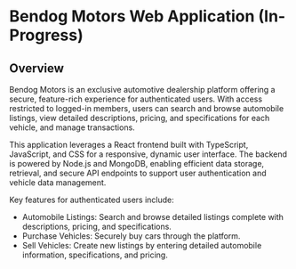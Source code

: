 # Bendog Motors Web Application (In-Progress)

## Overview
Bendog Motors is an exclusive automotive dealership platform offering a secure, feature-rich experience for authenticated users. With access restricted to logged-in members, users can search and browse automobile listings, view detailed descriptions, pricing, and specifications for each vehicle, and manage transactions.

This application leverages a React frontend built with TypeScript, JavaScript, and CSS for a responsive, dynamic user interface. The backend is powered by Node.js and MongoDB, enabling efficient data storage, retrieval, and secure API endpoints to support user authentication and vehicle data management.

Key features for authenticated users include:
- Automobile Listings: Search and browse detailed listings complete with descriptions, pricing, and specifications.
- Purchase Vehicles: Securely buy cars through the platform.
- Sell Vehicles: Create new listings by entering detailed automobile information, specifications, and pricing.
